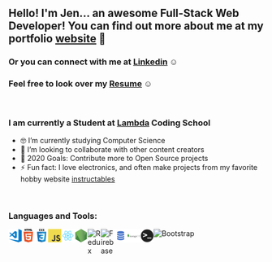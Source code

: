 ## Hello! I'm Jen... an awesome Full-Stack Web Developer! You can find out more about me at my portfolio [website] 👋

### Or you can connect with me at [Linkedin] ☺️
### Feel free to look over my [Resume] ☺️

<br />

### I am currently a Student at [Lambda] Coding School

- 🤓 I’m currently studying Computer Science
- 👯 I’m looking to collaborate with other content creators
- 🥅 2020 Goals: Contribute more to Open Source projects
- ⚡ Fun fact: I love electronics, and often make projects from my favorite hobby website [instructables]

<br />

### Languages and Tools:

 <p>

<img align="left" alt="Visual Studio Code" width="26px" src="https://raw.githubusercontent.com/github/explore/80688e429a7d4ef2fca1e82350fe8e3517d3494d/topics/visual-studio-code/visual-studio-code.png" />
<img align="left" alt="HTML5" width="26px" src="https://raw.githubusercontent.com/github/explore/80688e429a7d4ef2fca1e82350fe8e3517d3494d/topics/html/html.png" />
<img align="left" alt="CSS3" width="26px" src="https://raw.githubusercontent.com/github/explore/80688e429a7d4ef2fca1e82350fe8e3517d3494d/topics/css/css.png" />
<img align="left" alt="JavaScript" width="26px" src="https://raw.githubusercontent.com/github/explore/80688e429a7d4ef2fca1e82350fe8e3517d3494d/topics/javascript/javascript.png" />
<img align="left" alt="React" width="26px" src="https://raw.githubusercontent.com/github/explore/80688e429a7d4ef2fca1e82350fe8e3517d3494d/topics/react/react.png" />
<img align="left" alt="Node.js" width="26px" src="https://raw.githubusercontent.com/github/explore/80688e429a7d4ef2fca1e82350fe8e3517d3494d/topics/nodejs/nodejs.png" />
<img align="left" alt= "Redux" width="26px" src="https://raw.githubusercontent.com/reduxjs/redux/master/logo/logo.png" />
<img align="left" alt="Firebase" width="26px" src="https://firebase.google.com/downloads/brand-guidelines/SVG/logo-vertical.svg" />
<img align="left" alt="SQL" width="26px" src="https://raw.githubusercontent.com/github/explore/80688e429a7d4ef2fca1e82350fe8e3517d3494d/topics/sql/sql.png" />
<img align="left" alt="MongoDB" width="26px" src="https://raw.githubusercontent.com/github/explore/80688e429a7d4ef2fca1e82350fe8e3517d3494d/topics/mongodb/mongodb.png" />
<img aligin="left" alt="Bootstrap" width="26px" src="https://upload.wikimedia.org/wikipedia/commons/thumb/b/b2/Bootstrap_logo.svg/1024px-Bootstrap_logo.svg.png" />
<img align="left" alt="Terminal" width="26px"src="https://raw.githubusercontent.com/github/explore/80688e429a7d4ef2fca1e82350fe8e3517d3494d/topics/terminal/terminal.png" />
</p>


[website]: https://jstewart-portfolio-bootstrap.vercel.app
[codepen]: https://codepen.io/jen-stewart
[linkedin]: https://www.linkedin.com/in/jennifer-stewart-39aa5759
[lambda]: https://lambdaschool.com
[Resume]: https://docs.google.com/document/d/1leMUor-Vdi7K9tUuE-tEua-QId31FcUiLSz-X4Coeeg/edit?usp=sharing
[instructables]: https://www.instructables.com
